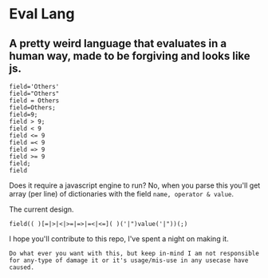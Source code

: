 # Eval Lang 
## A pretty weird language that evaluates in a human way, made to be forgiving and looks like js.

```field=Others
field='Others'
field="Others"
field = Others
field=Others;
field=9;
field > 9;
field < 9
field <= 9
field =< 9
field => 9
field >= 9
field;
field
```

Does it require a javascript engine to run? No, when you parse this you'll get array (per line) of dictionaries with the field ```name, operator & value```.

The current design.
```
field(( )[=|>|<|>=|=>|=<|<=]( )('|")value('|"))(;)
```


I hope you'll contribute to this repo, I've spent a night on making it.

```
Do what ever you want with this, but keep in-mind I am not responsible 
for any-type of damage it or it's usage/mis-use in any usecase have caused.
```
